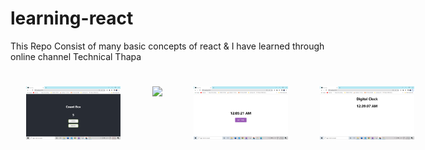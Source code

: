 # learning-react
This Repo Consist of many basic concepts of react &amp; I have learned through online channel Technical Thapa

<div style="display: flex; flex-direction:row;justify-content: space-around;">
  <img style="width:30%; margin:5%" src="react_tech-thappa/day3/count-box/count-box.png" />
  <img style="width:30%; margin:5%" src="react_tech-thappa/day3/slot-machine/slotmachine.png" />
  <img style="width:30%; margin:5%" src="react_tech-thappa/day3/basic-clock/getTime.png" />
  <img style="width:30%; margin:5%" src="react_tech-thappa/day3/digi-clock/digi-clock.png" />
  <a href="https://learning-react-handling-events.vercel.app/" target="_blank">
    <img style="width:30%; margin:5%" src="react_tech-thappa/day3/handling-events/handling-events.png" />
  </a>
 
<!-- <img style="width:30%; margin:5%" src="react_tech-thappa/day"> -->
</div>
